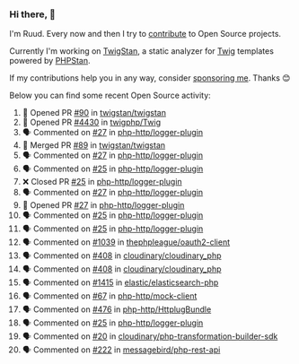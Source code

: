 ### Hi there, 👋

I'm Ruud. Every now and then I try to [contribute](https://github.com/pulls?q=+is%3Apr+author%3Aruudk+archived%3Afalse+is%3Apublic+) to Open Source projects.

Currently I'm working on [TwigStan](https://github.com/twigstan), a static analyzer for [Twig](https://twig.symfony.com/) templates powered by [PHPStan](https://phpstan.org/).

If my contributions help you in any way, consider [sponsoring me](https://github.com/sponsors/ruudk). Thanks 😊

Below you can find some recent Open Source activity:

<!--START_SECTION:activity-->
1. 💪 Opened PR [#90](https://github.com/twigstan/twigstan/pull/90) in [twigstan/twigstan](https://github.com/twigstan/twigstan)
2. 💪 Opened PR [#4430](https://github.com/twigphp/Twig/pull/4430) in [twigphp/Twig](https://github.com/twigphp/Twig)
3. 🗣 Commented on [#27](https://github.com/php-http/logger-plugin/pull/27#issuecomment-2450061237) in [php-http/logger-plugin](https://github.com/php-http/logger-plugin)
4. 🎉 Merged PR [#89](https://github.com/twigstan/twigstan/pull/89) in [twigstan/twigstan](https://github.com/twigstan/twigstan)
5. 🗣 Commented on [#27](https://github.com/php-http/logger-plugin/pull/27#issuecomment-2449957297) in [php-http/logger-plugin](https://github.com/php-http/logger-plugin)
6. 🗣 Commented on [#25](https://github.com/php-http/logger-plugin/pull/25#issuecomment-2449744090) in [php-http/logger-plugin](https://github.com/php-http/logger-plugin)
7. ❌ Closed PR [#25](https://github.com/php-http/logger-plugin/pull/25) in [php-http/logger-plugin](https://github.com/php-http/logger-plugin)
8. 🗣 Commented on [#27](https://github.com/php-http/logger-plugin/pull/27#issuecomment-2449736144) in [php-http/logger-plugin](https://github.com/php-http/logger-plugin)
9. 💪 Opened PR [#27](https://github.com/php-http/logger-plugin/pull/27) in [php-http/logger-plugin](https://github.com/php-http/logger-plugin)
10. 🗣 Commented on [#25](https://github.com/php-http/logger-plugin/pull/25#issuecomment-2449542661) in [php-http/logger-plugin](https://github.com/php-http/logger-plugin)
11. 🗣 Commented on [#25](https://github.com/php-http/logger-plugin/pull/25#issuecomment-2449539461) in [php-http/logger-plugin](https://github.com/php-http/logger-plugin)
12. 🗣 Commented on [#1039](https://github.com/thephpleague/oauth2-client/pull/1039#issuecomment-2449440617) in [thephpleague/oauth2-client](https://github.com/thephpleague/oauth2-client)
13. 🗣 Commented on [#408](https://github.com/cloudinary/cloudinary_php/pull/408#issuecomment-2449439685) in [cloudinary/cloudinary_php](https://github.com/cloudinary/cloudinary_php)
14. 🗣 Commented on [#408](https://github.com/cloudinary/cloudinary_php/pull/408#issuecomment-2449437738) in [cloudinary/cloudinary_php](https://github.com/cloudinary/cloudinary_php)
15. 🗣 Commented on [#1415](https://github.com/elastic/elasticsearch-php/pull/1415#issuecomment-2449435623) in [elastic/elasticsearch-php](https://github.com/elastic/elasticsearch-php)
16. 🗣 Commented on [#67](https://github.com/php-http/mock-client/pull/67#issuecomment-2449434480) in [php-http/mock-client](https://github.com/php-http/mock-client)
17. 🗣 Commented on [#476](https://github.com/php-http/HttplugBundle/pull/476#issuecomment-2449433994) in [php-http/HttplugBundle](https://github.com/php-http/HttplugBundle)
18. 🗣 Commented on [#25](https://github.com/php-http/logger-plugin/pull/25#issuecomment-2449432867) in [php-http/logger-plugin](https://github.com/php-http/logger-plugin)
19. 🗣 Commented on [#20](https://github.com/cloudinary/php-transformation-builder-sdk/pull/20#issuecomment-2449430987) in [cloudinary/php-transformation-builder-sdk](https://github.com/cloudinary/php-transformation-builder-sdk)
20. 🗣 Commented on [#222](https://github.com/messagebird/php-rest-api/pull/222#issuecomment-2449411177) in [messagebird/php-rest-api](https://github.com/messagebird/php-rest-api)
<!--END_SECTION:activity-->
